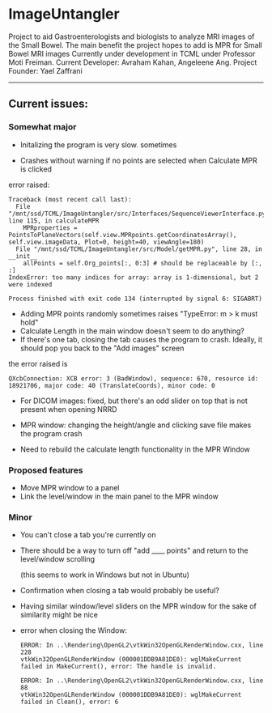 # ImageUntangler
Project to aid Gastroenterologists and biologists to analyze MRI images of the Small Bowel.
The main benefit the project hopes to add is MPR for Small Bowel MRI images
Currently under development in TCML under Professor Moti Freiman. Current Developer: Avraham Kahan, Angeleene Ang. Project Founder: Yael Zaffrani

----

## Current issues:

### Somewhat major

* Initalizing the program is very slow. sometimes
  
* Crashes without warning if no points are selected when Calculate MPR is clicked
  
error raised:

    Traceback (most recent call last):
      File "/mnt/ssd/TCML/ImageUntangler/src/Interfaces/SequenceViewerInterface.py", line 115, in calculateMPR
        MPRproperties = PointsToPlaneVectors(self.view.MPRpoints.getCoordinatesArray(), self.view.imageData, Plot=0, height=40, viewAngle=180)
      File "/mnt/ssd/TCML/ImageUntangler/src/Model/getMPR.py", line 28, in __init__
        allPoints = self.Org_points[:, 0:3] # should be replaceable by [:, :]
    IndexError: too many indices for array: array is 1-dimensional, but 2 were indexed
    
    Process finished with exit code 134 (interrupted by signal 6: SIGABRT)

* Adding MPR points randomly sometimes raises "TypeError: m > k must hold"
* Calculate Length in the main window doesn't seem to do anything?
* If there's one tab, closing the tab causes the program to crash. Ideally, it should pop you back to the "Add images" screen

the error raised is 
  
    QXcbConnection: XCB error: 3 (BadWindow), sequence: 670, resource id: 18921706, major code: 40 (TranslateCoords), minor code: 0

* For DICOM images: fixed, but there's an odd slider on top that is not present when opening NRRD

* MPR window: changing the height/angle and clicking save file makes the program crash
* Need to rebuild the calculate length functionality in the MPR Window

### Proposed features

* Move MPR window to a panel
* Link the level/window in the main panel to the MPR window

### Minor

* You can't close a tab you're currently on
* There should be a way to turn off "add ____ points" and return to the level/window scrolling

  (this seems to work in Windows but not in Ubuntu)

* Confirmation when closing a tab would probably be useful?
* Having similar window/level sliders on the MPR window for the sake of similarity might be nice

* error when closing the Window:

      ERROR: In ..\Rendering\OpenGL2\vtkWin32OpenGLRenderWindow.cxx, line 228
      vtkWin32OpenGLRenderWindow (000001DDB9A81DE0): wglMakeCurrent failed in MakeCurrent(), error: The handle is invalid.
    
      ERROR: In ..\Rendering\OpenGL2\vtkWin32OpenGLRenderWindow.cxx, line 88
      vtkWin32OpenGLRenderWindow (000001DDB9A81DE0): wglMakeCurrent failed in Clean(), error: 6

